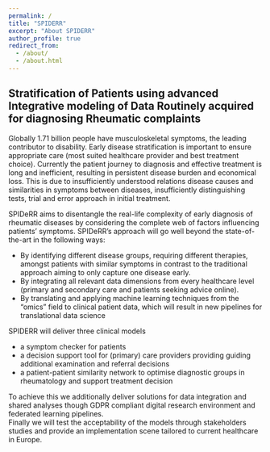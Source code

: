 ```yaml
---
permalink: /
title: "SPIDERR"
excerpt: "About SPIDERR"
author_profile: true
redirect_from: 
  - /about/
  - /about.html
---
```


## Stratification of Patients using advanced Integrative modeling of Data Routinely acquired for diagnosing Rheumatic complaints


Globally 1.71 billion people have musculoskeletal symptoms, the leading contributor to disability. Early disease stratification is important to ensure appropriate care (most suited healthcare provider and best treatment choice). Currently the patient journey to diagnosis and effective treatment is long and inefficient, resulting in persistent disease burden and economical loss. This is due to insufficiently understood relations disease causes and similarities in symptoms between diseases, insufficiently distinguishing tests, trial and error approach in initial treatment. 

SPIDeRR aims to disentangle the real-life complexity of early diagnosis of rheumatic diseases by considering the complete web of factors influencing patients’ symptoms. SPIDeRR’s approach will go well beyond the state-of-the-art in the following ways: 
- By identifying different disease groups, requiring different therapies, amongst patients with similar symptoms in contrast to the traditional approach aiming to only capture one disease early.
- By integrating all relevant data dimensions from every healthcare level (primary and secondary care and patients seeking advice online).
- By translating and applying machine learning techniques from the “omics” field to clinical patient data, which will result in new pipelines for translational data science

SPIDERR will deliver three clinical models
- a symptom checker for patients
- a decision support tool for (primary) care providers providing guiding additional examination and referral decisions
- a patient-patient similarity network to optimise diagnostic groups in rheumatology and support treatment decision

To achieve this we additionally deliver solutions for data integration and shared analyses though GDPR compliant digital research environment and federated learning pipelines.<br>
Finally we will test the acceptability of the models through stakeholders studies and provide an implementation scene tailored to current healthcare in Europe. 
